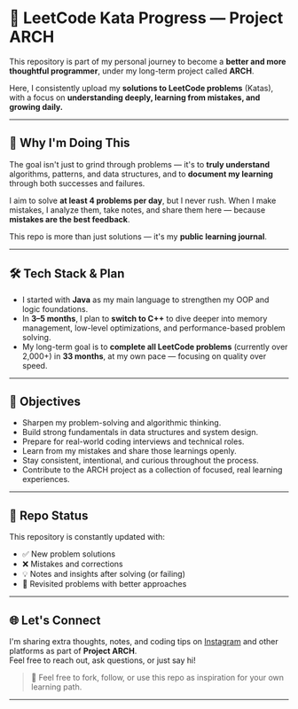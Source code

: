 # **📘 LeetCode Kata Progress — Project ARCH**

This repository is part of my personal journey to become a **better and more thoughtful programmer**, under my long-term project called **ARCH**.

Here, I consistently upload my **solutions to LeetCode problems** (Katas), with a focus on **understanding deeply, learning from mistakes, and growing daily.**

---

## 🧠 Why I'm Doing This

The goal isn't just to grind through problems — it's to **truly understand** algorithms, patterns, and data structures, and to **document my learning** through both successes and failures.

I aim to solve **at least 4 problems per day**, but I never rush. When I make mistakes, I analyze them, take notes, and share them here — because **mistakes are the best feedback**.

This repo is more than just solutions — it's my **public learning journal**.

---

## 🛠️ Tech Stack & Plan

- I started with **Java** as my main language to strengthen my OOP and logic foundations.
- In **3–5 months**, I plan to **switch to C++** to dive deeper into memory management, low-level optimizations, and performance-based problem solving.
- My long-term goal is to **complete all LeetCode problems** (currently over 2,000+) in **33 months**, at my own pace — focusing on quality over speed.

---

## 🎯 Objectives

- Sharpen my problem-solving and algorithmic thinking.
- Build strong fundamentals in data structures and system design.
- Prepare for real-world coding interviews and technical roles.
- Learn from my mistakes and share those learnings openly.
- Stay consistent, intentional, and curious throughout the process.
- Contribute to the ARCH project as a collection of focused, real learning experiences.

---

## 🔄 Repo Status

This repository is constantly updated with:
- ✅ New problem solutions
- ❌ Mistakes and corrections
- 💡 Notes and insights after solving (or failing)
- 🔁 Revisited problems with better approaches

---

## 🌐 Let's Connect

I'm sharing extra thoughts, notes, and coding tips on [Instagram](www.instagram.com/deeperdev/) and other platforms as part of **Project ARCH**.  
Feel free to reach out, ask questions, or just say hi!

> 🚀 Feel free to fork, follow, or use this repo as inspiration for your own learning path.

---